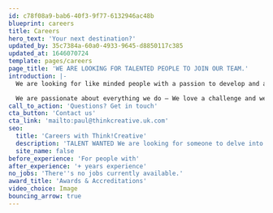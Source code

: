 ```yaml
---
id: c78f08a9-bab6-40f3-9f77-6132946ac48b
blueprint: careers
title: Careers
hero_text: 'Your next destination?'
updated_by: 35c7384a-60a0-4933-9645-d8850117c385
updated_at: 1646070724
template: pages/careers
page_title: 'WE ARE LOOKING FOR TALENTED PEOPLE TO JOIN OUR TEAM.'
introduction: |-
  We are looking for like minded people with a passion to develop and adapt their skills within a vibrant studio environment.

  We are passionate about everything we do – We love a challenge and we never say no, it makes everyday in the studio different and exciting. It’s why we love coming in to work.
call_to_action: 'Questions? Get in touch'
cta_button: 'Contact us'
cta_link: 'mailto:paul@thinkcreative.uk.com'
seo:
  title: 'Careers with Think!Creative'
  description: 'TALENT WANTED We are looking for someone to delve into their passion, develop and learn quickly to adapt their skills. Call us 01253 297900'
  site_name: false
before_experience: 'For people with'
after_experience: '+ years experience'
no_jobs: 'There''s no jobs currently available.'
award_title: 'Awards & Accreditations'
video_choice: Image
bouncing_arrow: true
---
```


